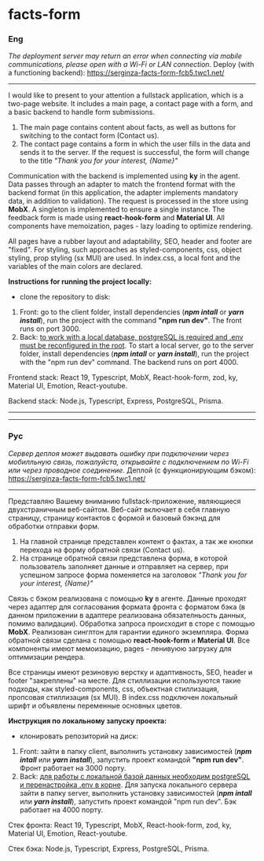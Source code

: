 # facts-form

### Eng

*The deployment server may return an error when connecting via mobile communications, please open with a Wi-Fi or LAN connection*. 
Deploy (with a functioning backend): https://serginza-facts-form-fcb5.twc1.net/
______________________

I would like to present to your attention a fullstack application, which is a two-page website. It includes a main page, a contact page with a form, and a basic backend to handle form submissions.

1. The main page contains content about facts, as well as buttons for switching to the contact form (Contact us).
2. The contact page contains a form in which the user fills in the data and sends it to the server. If the request is successful, the form will change to the title *"Thank you for your interest, {Name}"*

Communication with the backend is implemented using **ky** in the agent. Data passes through an adapter to match the frontend format with the backend format (in this application, the adapter implements mandatory data, in addition to validation). The request is processed in the store using **MobX**. A singleton is implemented to ensure a single instance. The feedback form is made using **react-hook-form** and **Material UI**. All components have memoization, pages - lazy loading to optimize rendering.

All pages have a rubber layout and adaptability, SEO, header and footer are "fixed".
For styling, such approaches as styled-components, css, object styling, prop styling (sx MUI) are used. In index.css, a local font and the variables of the main colors are declared.

**Instructions for running the project locally:**
- clone the repository to disk:

1. Front: go to the client folder, install dependencies (***npm intall*** or ***yarn install***), run the project with the command **"npm run dev"**. The front runs on port 3000.
2. Back: <u>to work with a local database, postgreSQL is required and .env must be reconfigured in the root</u>. To start a local server, go to the server folder, install dependencies (***npm intall*** or ***yarn install***), run the project with the "npm run dev" command. The backend runs on port 4000.

Frontend stack: React 19, Typescript, MobX, React-hook-form, zod, ky, Material UI, Emotion, React-youtube.

Backend stack: Node.js, Typescript, Express, PostgreSQL, Prisma.
______________________
______________________

### Рус

*Сервер деплоя может выдавать ошибку при подключении через мобилльную связь, пожалуйста, открывайте с подключением по Wi-Fi или через проводное соединение*. 
Деплой (с функционирующим бэком): https://serginza-facts-form-fcb5.twc1.net/

______________________

Представляю Вашему вниманию fullstack-приложение, являющиеся двухстраничным веб-сайтом. Веб-сайт включает в себя главную страницу, страницу контактов с формой и базовый бэкэнд для обработки отправки форм.

1. На главной странице представлен контент о фактах, а так же кнопки перехода на форму обратной связи (Contact us). 
2. На странице обратной связи представлена форма, в которой пользователь заполняет данные и отправляет на сервер, при успешном запросе форма поменяется на заголовок *"Thank you for
your interest, {Name}"*

Связь с бэком реализована с помощью **ky** в агенте. Данные проходят через адаптер для согласования формата фронта с форматом бэка (в данном приложении в адаптере реализована обязателньость данных, помимо валидации). Обработка запроса происходит в сторе с помощью **MobX**. Реализован синглтон для гарантии единого экземпляра. Форма обратной связи сделана с помощью **react-hook-form** и **Material UI**. Все компоненты имеют мемоизацию, pages - ленивуюю загрузку для оптимизации рендера. 

Все страницы имеют резиновую верстку и адаптивность, SEO, header и footer "закреплены" на месте. 
Для стиллизации используются такие подходы, как styled-components, css, объектная стиллизация, пропсовая стиллизация (sx MUI). В index.css подключен локальный шрифт и объявлены переменные основных цветов.

**Инструкция по локальному запуску проекта:**
- клонировать репозиторий на диск:

1. Front: зайти в папку client, выполнить установку зависимостей (***npm intall*** или ***yarn install***), запустить проект командой **"npm run dev"**. Фронт работает на 3000 порту.
2. Back: <u>для работы с локальной базой данных необходим postgreSQL и перенастройка .env в корне</u>. Для запуска локального сервера зайти в папку server, выполнить установку зависимостей (***npm intall*** или ***yarn install***), запустить проект командой "npm run dev". Бэк работает на 4000 порту.



Стек фронта: React 19, Typescript, MobX, React-hook-form, zod, ky, Material UI, Emotion, React-youtube.

Стек бэка: Node.js, Typescript, Express, PostgreSQL, Prisma.